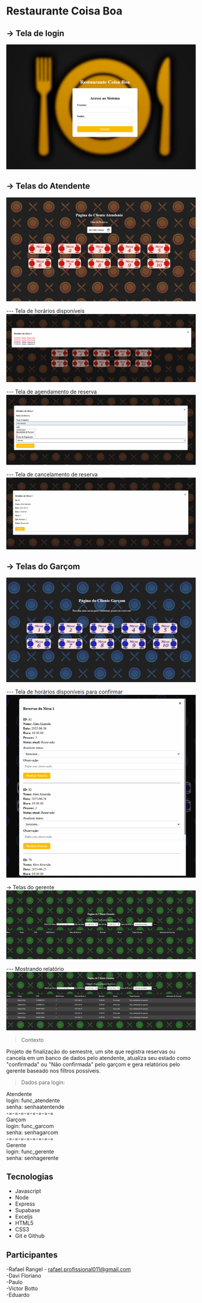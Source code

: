 # Restaurante Coisa Boa

## -> Tela de login
![preview](./public/assets/tela_login.png)

## -> Telas do Atendente
![preview](./public/assets/tela_atendente.png)

--- Tela de horários disponíveis
![preview](./public/assets/tela_atendente_2.png)

--- Tela de agendamento de reserva
![preview](./public/assets/tela_atendente_3.png)

--- Tela de cancelamento de reserva
![preview](./public/assets/tela_atendente_4.png)

## -> Telas do Garçom
![preview](./public/assets/tela_garcom.png)

--- Tela de horários disponíveis para confirmar
![preview](./public/assets/tela_garcom_2.png)


-> Telas do gerente
![preview](./public/assets/tela_gerente.png)

--- Mostrando relatório
![preview](./public/assets/tela_gerente_2.png)



> Contexto

Projeto de finalização do semestre, um site que registra reservas ou cancela em um banco de dados pelo atendente,  atualiza seu estado como "confirmada" ou "Não confirmada" pelo garçom e gera relatórios pelo gerente baseado nos filtros possíveis.

> Dados para login:

Atendente  
login: func_atendente  
senha: senhaatentende  
-=-=-=-=-=-=-=-=  
Garçom  
login: func_garcom  
senha: senhagarcom  
-=-=-=-=-=-=-=-=  
Gerente  
login: func_gerente  
senha: senhagerente  

## Tecnologias
- Javascript
- Node
- Express
- Supabase
- Exceljs
- HTML5
- CSS3
- Git e Github

## Participantes
-Rafael Rangel - rafael.profissional011@gmail.com  
-Davi Floriano  
-Paulo  
-Victor Botto  
-Eduardo  
